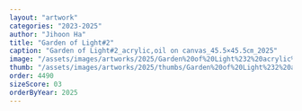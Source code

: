 ```yaml
---
layout: "artwork"
categories: "2023-2025"
author: "Jihoon Ha"
title: "Garden of Light#2"
caption: "Garden of Light#2_acrylic,oil on canvas_45.5×45.5㎝_2025"
image: "/assets/images/artworks/2025/Garden%20of%20Light%232%20acrylic%2Coil%20on%20canvas%20%2045.5x45.5cm%202025.jpg"
thumb: "/assets/images/artworks/2025/thumbs/Garden%20of%20Light%232%20acrylic%2Coil%20on%20canvas%20%2045.5x45.5cm%202025.jpg"
order: 4490
sizeScore: 03
orderByYear: 2025
---
```

